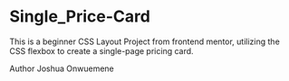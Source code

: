 # Single_Price-Card
This is a beginner CSS Layout Project from frontend mentor, utilizing the CSS flexbox to create a single-page pricing card.

Author
Joshua Onwuemene
